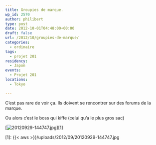 ```yaml
---
title: Groupies de marque.
wp_id: 2570
author: philibert
type: post
date: 2012-10-01T04:48:00+00:00
draft: false
url: /2012/10/groupies-de-marque/
categories:
  - ordinaire
tags:
  - projet 201
residency:
  - Japon
events:
  - Projet 201
locations:
  - Tokyo

---
```

C&rsquo;est pas rare de voir ça. Ils doivent se rencontrer sur des forums de la marque. 

Ou alors c&rsquo;est le boss qui kiffe (celui qu&rsquo;a le plus gros sac)

[<img src="{{< aws >}}/uploads/2012/09/20120929-144747.jpg" alt="20120929-144747.jpg" class="alignnone size-full" />][1]

 [1]: {{< aws >}}/uploads/2012/09/20120929-144747.jpg
